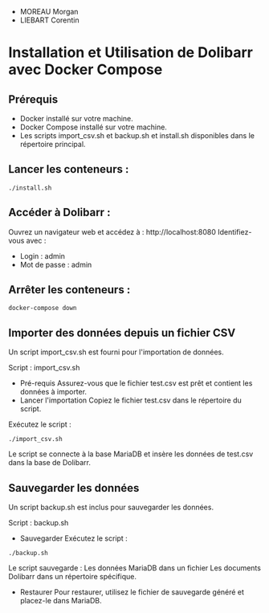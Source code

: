 - MOREAU Morgan
- LIEBART Corentin


# Installation et Utilisation de Dolibarr avec Docker Compose

## Prérequis
- Docker installé sur votre machine.
- Docker Compose installé sur votre machine.
- Les scripts import_csv.sh et backup.sh et install.sh disponibles dans le répertoire principal.

## Lancer les conteneurs :

``` ./install.sh ```

## Accéder à Dolibarr :

Ouvrez un navigateur web et accédez à : http://localhost:8080
Identifiez-vous avec :
- Login : admin 
- Mot de passe : admin 

## Arrêter les conteneurs :

```docker-compose down```

## Importer des données depuis un fichier CSV
Un script import_csv.sh est fourni pour l'importation de données.

Script : import_csv.sh
- Pré-requis
Assurez-vous que le fichier test.csv est prêt et contient les données à importer.
- Lancer l'importation
Copiez le fichier test.csv dans le répertoire du script.

Exécutez le script :

```./import_csv.sh```

Le script se connecte à la base MariaDB et insère les données de test.csv dans la base de Dolibarr.


## Sauvegarder les données
Un script backup.sh est inclus pour sauvegarder les données.

Script : backup.sh
- Sauvegarder
Exécutez le script :

```./backup.sh```

Le script sauvegarde :
Les données MariaDB dans un fichier 
Les documents Dolibarr dans un répertoire spécifique.

- Restaurer
Pour restaurer, utilisez le fichier de sauvegarde généré et placez-le dans MariaDB.







